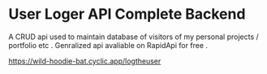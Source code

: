 # User Loger API Complete Backend

A CRUD api used to maintain database of visitors of my personal projects / portfolio etc .
Genralized api avaliable on RapidApi for free .

https://wild-hoodie-bat.cyclic.app/logtheuser
